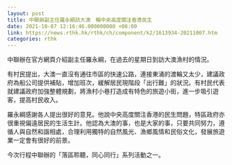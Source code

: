 ```yaml
---
layout: post
title: 中聯辦副主任羅永綱訪大澳　稱中央高度關注香港民生
date: 2021-10-07 12:16:46.000000000 +08:00
link: https://news.rthk.hk/rthk/ch/component/k2/1613934-20211007.htm
categories: rthk
---
```


中聯辦在官方網頁介紹副主任羅永綱，在過去的星期日到訪大澳漁村的情況。

有村民提出，大澳一直沒有通往市區的快速公路，連接東涌的渡輪又太少，建議政府為船公司提供補貼，增加班次，緩解居民現階段「出行難」的狀況。有村民代表就建議政府加強整體規劃，將漁村小巷打造成有特色的旅遊小街，進一步吸引遊客，提高村民收入。

羅永綱感謝各人提出很好的意見。他說中央高度關注香港的民生問題，特區政府亦很重視偏遠居民的生活生計。他認為大澳的事，也是大家的事，只要共同努力，遵循人與自然和諧相處，合理利用獨特的自然風光、漁鄉風情和民俗文化，發展旅遊業一定會有很好的前景。

今次行程中聯辦的「落區聆聽，同心同行」系列活動之一。
